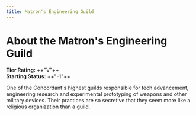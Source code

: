 ```yaml
---
title: Matron's Engineering Guild
---
```


# About the Matron's Engineering Guild

**Tier Rating:** ++"V"++<br />
**Starting Status:** ++"-1"++

One of the Concordant's highest guilds responsible for tech advancement, engineering research and experimental prototyping of weapons and other military devices. Their practices are so secretive that they seem more like a religious organization than a guild.
